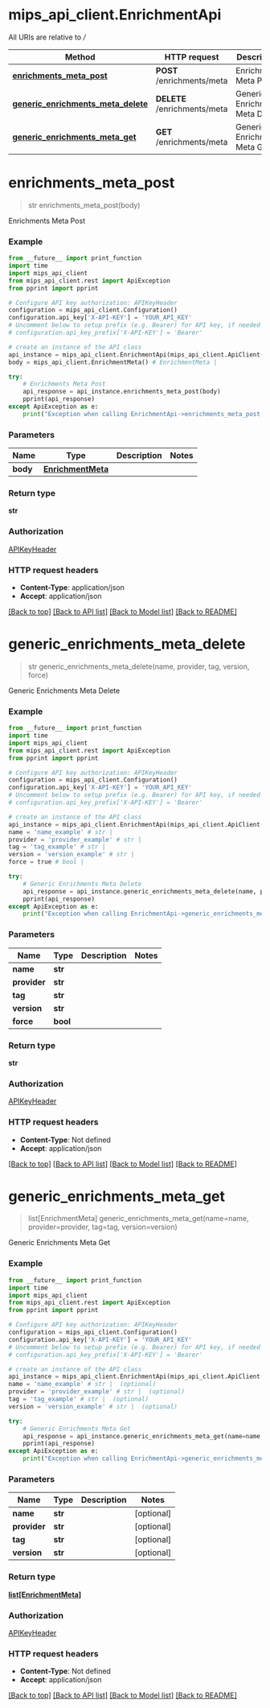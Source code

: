 # mips_api_client.EnrichmentApi

All URIs are relative to */*

Method | HTTP request | Description
------------- | ------------- | -------------
[**enrichments_meta_post**](EnrichmentApi.md#enrichments_meta_post) | **POST** /enrichments/meta | Enrichments Meta Post
[**generic_enrichments_meta_delete**](EnrichmentApi.md#generic_enrichments_meta_delete) | **DELETE** /enrichments/meta | Generic Enrichments Meta Delete
[**generic_enrichments_meta_get**](EnrichmentApi.md#generic_enrichments_meta_get) | **GET** /enrichments/meta | Generic Enrichments Meta Get

# **enrichments_meta_post**
> str enrichments_meta_post(body)

Enrichments Meta Post

### Example
```python
from __future__ import print_function
import time
import mips_api_client
from mips_api_client.rest import ApiException
from pprint import pprint

# Configure API key authorization: APIKeyHeader
configuration = mips_api_client.Configuration()
configuration.api_key['X-API-KEY'] = 'YOUR_API_KEY'
# Uncomment below to setup prefix (e.g. Bearer) for API key, if needed
# configuration.api_key_prefix['X-API-KEY'] = 'Bearer'

# create an instance of the API class
api_instance = mips_api_client.EnrichmentApi(mips_api_client.ApiClient(configuration))
body = mips_api_client.EnrichmentMeta() # EnrichmentMeta | 

try:
    # Enrichments Meta Post
    api_response = api_instance.enrichments_meta_post(body)
    pprint(api_response)
except ApiException as e:
    print("Exception when calling EnrichmentApi->enrichments_meta_post: %s\n" % e)
```

### Parameters

Name | Type | Description  | Notes
------------- | ------------- | ------------- | -------------
 **body** | [**EnrichmentMeta**](EnrichmentMeta.md)|  | 

### Return type

**str**

### Authorization

[APIKeyHeader](../README.md#APIKeyHeader)

### HTTP request headers

 - **Content-Type**: application/json
 - **Accept**: application/json

[[Back to top]](#) [[Back to API list]](../README.md#documentation-for-api-endpoints) [[Back to Model list]](../README.md#documentation-for-models) [[Back to README]](../README.md)

# **generic_enrichments_meta_delete**
> str generic_enrichments_meta_delete(name, provider, tag, version, force)

Generic Enrichments Meta Delete

### Example
```python
from __future__ import print_function
import time
import mips_api_client
from mips_api_client.rest import ApiException
from pprint import pprint

# Configure API key authorization: APIKeyHeader
configuration = mips_api_client.Configuration()
configuration.api_key['X-API-KEY'] = 'YOUR_API_KEY'
# Uncomment below to setup prefix (e.g. Bearer) for API key, if needed
# configuration.api_key_prefix['X-API-KEY'] = 'Bearer'

# create an instance of the API class
api_instance = mips_api_client.EnrichmentApi(mips_api_client.ApiClient(configuration))
name = 'name_example' # str | 
provider = 'provider_example' # str | 
tag = 'tag_example' # str | 
version = 'version_example' # str | 
force = true # bool | 

try:
    # Generic Enrichments Meta Delete
    api_response = api_instance.generic_enrichments_meta_delete(name, provider, tag, version, force)
    pprint(api_response)
except ApiException as e:
    print("Exception when calling EnrichmentApi->generic_enrichments_meta_delete: %s\n" % e)
```

### Parameters

Name | Type | Description  | Notes
------------- | ------------- | ------------- | -------------
 **name** | **str**|  | 
 **provider** | **str**|  | 
 **tag** | **str**|  | 
 **version** | **str**|  | 
 **force** | **bool**|  | 

### Return type

**str**

### Authorization

[APIKeyHeader](../README.md#APIKeyHeader)

### HTTP request headers

 - **Content-Type**: Not defined
 - **Accept**: application/json

[[Back to top]](#) [[Back to API list]](../README.md#documentation-for-api-endpoints) [[Back to Model list]](../README.md#documentation-for-models) [[Back to README]](../README.md)

# **generic_enrichments_meta_get**
> list[EnrichmentMeta] generic_enrichments_meta_get(name=name, provider=provider, tag=tag, version=version)

Generic Enrichments Meta Get

### Example
```python
from __future__ import print_function
import time
import mips_api_client
from mips_api_client.rest import ApiException
from pprint import pprint

# Configure API key authorization: APIKeyHeader
configuration = mips_api_client.Configuration()
configuration.api_key['X-API-KEY'] = 'YOUR_API_KEY'
# Uncomment below to setup prefix (e.g. Bearer) for API key, if needed
# configuration.api_key_prefix['X-API-KEY'] = 'Bearer'

# create an instance of the API class
api_instance = mips_api_client.EnrichmentApi(mips_api_client.ApiClient(configuration))
name = 'name_example' # str |  (optional)
provider = 'provider_example' # str |  (optional)
tag = 'tag_example' # str |  (optional)
version = 'version_example' # str |  (optional)

try:
    # Generic Enrichments Meta Get
    api_response = api_instance.generic_enrichments_meta_get(name=name, provider=provider, tag=tag, version=version)
    pprint(api_response)
except ApiException as e:
    print("Exception when calling EnrichmentApi->generic_enrichments_meta_get: %s\n" % e)
```

### Parameters

Name | Type | Description  | Notes
------------- | ------------- | ------------- | -------------
 **name** | **str**|  | [optional] 
 **provider** | **str**|  | [optional] 
 **tag** | **str**|  | [optional] 
 **version** | **str**|  | [optional] 

### Return type

[**list[EnrichmentMeta]**](EnrichmentMeta.md)

### Authorization

[APIKeyHeader](../README.md#APIKeyHeader)

### HTTP request headers

 - **Content-Type**: Not defined
 - **Accept**: application/json

[[Back to top]](#) [[Back to API list]](../README.md#documentation-for-api-endpoints) [[Back to Model list]](../README.md#documentation-for-models) [[Back to README]](../README.md)

